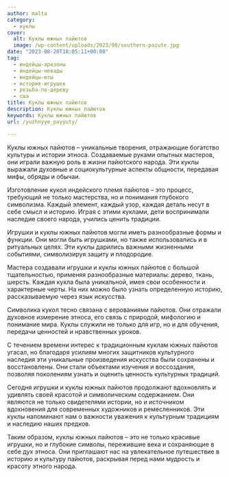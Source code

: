 ```yaml
---
author: malta
category:
  - куклы
cover:
  alt: Куклы южных пайютов
  image: /wp-content/uploads/2023/08/southern-paiute.jpg
date: "2023-08-20T18:05:11+00:00"
tag:
  - индейцы-аризоны
  - индейцы-невады
  - индейцы-юты
  - история-игрушек
  - резьба-по-дереву
  - сша
title: Куклы южных пайютов
description: Куклы южных пайютов
keywords: Куклы южных пайютов
url: /yuzhnyye_payyuty/

---
```

Куклы южных пайютов – уникальные творения, отражающие богатство культуры и истории этноса. Создаваемые руками опытных мастеров, они играли важную роль в жизни пайютского народа. Эти куклы выражали духовные и социокультурные аспекты общности, передавая мифы, обряды и обычаи.

Изготовление кукол индейского племя пайютов – это процесс, требующий не только мастерства, но и понимания глубокого символизма. Каждый элемент, каждый узор, каждая деталь несут в себе смысл и историю. Играя с этими куклами, дети воспринимали наследие своего народа, учились ценить традиции.

Игрушки и куклы южных пайютов могли иметь разнообразные формы и функции. Они могли быть игрушками, но также использовались и в ритуальных целях. Эти куклы дарились важными жизненными событиями, символизируя защиту и плодородие.

Мастера создавали игрушки и куклы южных пайютов с большой тщательностью, применяя разнообразные материалы: дерево, ткань, шерсть. Каждая кукла была уникальной, имея свои особенности и характерные черты. На них можно было узнать определенную историю, рассказываемую через язык искусства.

Символика кукол тесно связана с верованиями пайютов. Они отражали духовное измерение этноса, его связь с природой, мифологию и понимание мира. Куклы служили не только для игр, но и для обучения, передачи ценностей и нравственных уроков.

С течением времени интерес к традиционным куклам южных пайютов угасал, но благодаря усилиям многих защитников культурного наследия эти уникальные произведения искусства были сохранены и восстановлены. Они стали объектами изучения и воссоздания, позволяя поколениям узнать и оценить ценность культурных традиций.

Сегодня игрушки и куклы южных пайютов продолжают вдохновлять и удивлять своей красотой и символическим содержанием. Они являются не только свидетелями истории, но и источником вдохновения для современных художников и ремесленников. Эти куклы напоминают нам о важности уважения к культурным традициям и наследию наших предков.

Таким образом, куклы южных пайютов – это не только красивые игрушки, но и глубокие символы, пережившие века и сохраняющие в себе дух этноса. Они приглашают нас на увлекательное путешествие в историю и культуру пайютов, раскрывая перед нами мудрость и красоту этного народа.
